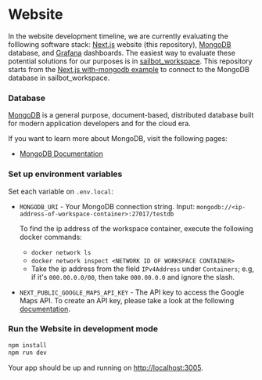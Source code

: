 # Website

In the website development timeline, we are currently evaluating the folllowing software stack:
[Next.js](https://nextjs.org/) website (this repository), [MongoDB](https://www.mongodb.com/) database, and
[Grafana](https://grafana.com/) dashboards.
The easiest way to evaluate these potential solutions for our purposes is in [sailbot_workspace](https://github.com/UBCSailbot/sailbot_workspace).
This repository starts from the [Next.js with-mongodb example](https://www.mongodb.com/developer/languages/javascript/nextjs-with-mongodb/)
to connect to the MongoDB database in sailbot_workspace.

### Database

[MongoDB](https://www.mongodb.com/) is a general purpose, document-based, distributed database built for modern application
developers and for the cloud era. 

If you want to learn more about MongoDB, visit the following pages:

- [MongoDB Documentation](https://docs.mongodb.com/)

### Set up environment variables

Set each variable on `.env.local`:

- `MONGODB_URI` - Your MongoDB connection string. Input: `mongodb://<ip-address-of-workspace-container>:27017/testdb`

  To find the ip address of the workspace container, execute the following docker commands: 
  - `docker network ls`
  - `docker network inspect <NETWORK ID OF WORKSPACE CONTAINER>`
  - Take the ip address from the field `IPv4Address` under `Containers`; e.g, if it's `000.00.0.0/00`, then take `000.00.0.0` and ignore the slash.
- `NEXT_PUBLIC_GOOGLE_MAPS_API_KEY` - The API key to access the Google Maps API. To create an API key, please take a look at the following [documentation](https://ubcsailbot.atlassian.net/wiki/spaces/prjt22/pages/1875279895/Google+Maps+API+Key). 


### Run the Website in development mode

```bash
npm install
npm run dev
```

Your app should be up and running on [http://localhost:3005](http://localhost:3005).
